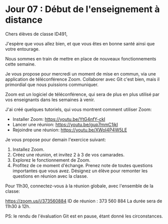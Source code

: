 # Jour 07 : Début de l'enseignement à distance

Chers élèves de classe ID491,

J'espère que vous allez bien, et que vous êtes en bonne santé ainsi que votre entourage.

Nous sommes en train de mettre en place de nouveaux fonctionnements cette semaine.

Je vous propose pour mercredi un moment de mise en commun, via une application de téléconférence Zoom.
Collaborer avec Git c'est bien, mais il primordial que nous puissions communiquer.

Zoom est un logiciel de téléconférence, qui sera de plus en plus utilisé par vos enseignants dans les semaines à venir.

J'ai créé quelques tutoriels, qui vous montrent comment utiliser Zoom:

- Installer Zoom: https://youtu.be/YtG4nfY-ckI
- Lancer une réunion: https://youtu.be/gup7mmC1jkI
- Rejoindre une réunion: https://youtu.be/XWoI4P4W5LE

Je vous propose pour demain l'exercice suivant:

1) Installez Zoom.
2) Créez une réunion, et invitez 2 à 3 de vos camarades. 
3) Explorez le fonctionnement de Zoom. 
4) Profitez de ce moment d'échange. Prenez note de toutes questions importantes que vous avez. Désignez un élève pour remonter les questions en réunion avec la classe.

Pour 11h30, connectez-vous à la réunion globale, avec l'ensemble de la classe:

https://zoom.us/j/373560884
ID de réunion : 373 560 884
La durée sera de 11h30 à 12h.

PS: le rendu de l'évaluation Git est en pause, étant donné les circonstances. 


